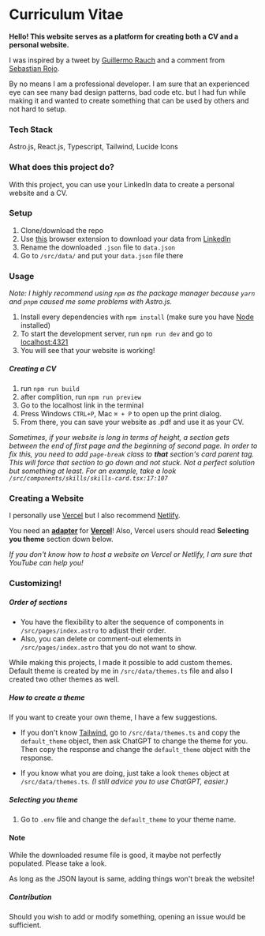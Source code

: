 # Curriculum Vitae

**Hello! This website serves as a platform for creating both a CV and a personal website.**

I was inspired by a tweet by [Guillermo Rauch](https://twitter.com/rauchg/status/1739688809921663399) and a comment from [Sebastian Rojo](https://twitter.com/arpagon/status/1739711265633669483).

By no means I am a professional developer. I am sure that an experienced eye can see many bad design patterns, bad code etc. but I had fun while making it and wanted to create something that can be used by others and not hard to setup.

### Tech Stack

Astro.js, React.js, Typescript, Tailwind, Lucide Icons

### What does this project do?

With this project, you can use your LinkedIn data to create a personal website and a CV.

### Setup

1. Clone/download the repo
2. Use [this](https://chromewebstore.google.com/detail/json-resume-exporter/caobgmmcpklomkcckaenhjlokpmfbdec) browser extension to download your data from [LinkedIn](https://www.linkedin.com/)
3. Rename the downloaded `.json` file to `data.json`
4. Go to `/src/data/` and put your `data.json` file there

### Usage

*Note: I highly recommend using `npm` as the package manager because `yarn` and `pnpm` caused me some problems with Astro.js.*

1. Install every dependencies with `npm install` (make sure you have [Node](https://nodejs.org/en) installed)
2. To start the development server, run `npm run dev` and go to [localhost:4321](http://localhost:4321/)
3. You will see that your website is working!

##### Creating a CV

1. run `npm run build`
2. after complition, run `npm run preview`
3. Go to the localhost link in the terminal
4. Press Windows `CTRL+P`, Mac `⌘ + P` to open up the print dialog.
5. From there, you can save your website as .pdf and use it as your CV.

*Sometimes, if your website is long in terms of height, a section gets between the end of first page and the beginning of second page. In order to fix this, you need to add `page-break` class to **that** section's card parent tag. This will force that section to go down and not stuck. Not a perfect solution but something at least. For an example, take a look `/src/components/skills/skills-card.tsx:17:107`*

### Creating a Website

I personally use [Vercel](https://vercel.com/) but I also recommend [Netlify](https://www.netlify.com/).

You need an **[adapter](https://docs.astro.build/en/guides/integrations-guide/vercel/)** for **[Vercel](https://vercel.com/)**! Also, Vercel users should read **Selecting you theme** section down below.

*If you don't know how to host a website on Vercel or Netlify, I am sure that YouTube can help you!*

### Customizing!

##### Order of sections

- You have the flexibility to alter the sequence of components in `/src/pages/index.astro` to adjust their order.
- Also, you can delete or comment-out elements in `/src/pages/index.astro` that you do not want to show.

While making this projects, I made it possible to add custom themes. Default theme is created by me in `/src/data/themes.ts` file and also I created two other themes as well.

##### How to create a theme

If you want to create your own theme, I have a few suggestions.

- If you don't know [Tailwind](https://tailwindcss.com/), go to `/src/data/themes.ts` and copy the `default_theme` object, then ask ChatGPT to change the theme for you.
Then copy the response and change the `default_theme` object with the response.

- If you know what you are doing, just take a look `themes` object at `/src/data/themes.ts`. *(I still advice you to use ChatGPT, easier.)*

##### Selecting you theme

1. Go to `.env` file and change the `default_theme` to your theme name.

#### Note

While the downloaded resume file is good, it maybe not perfectly populated. Please take a look.

As long as the JSON layout is same, adding things won't break the website!


##### Contribution

Should you wish to add or modify something, opening an issue would be sufficient.

